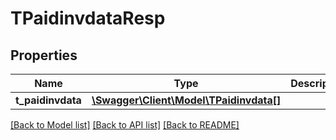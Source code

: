 # TPaidinvdataResp

## Properties
Name | Type | Description | Notes
------------ | ------------- | ------------- | -------------
**t_paidinvdata** | [**\Swagger\Client\Model\TPaidinvdata[]**](TPaidinvdata.md) |  | [optional] 

[[Back to Model list]](../README.md#documentation-for-models) [[Back to API list]](../README.md#documentation-for-api-endpoints) [[Back to README]](../README.md)


